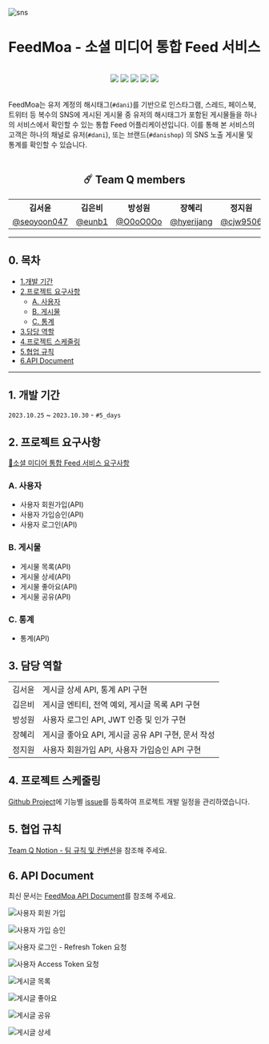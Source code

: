 ![sns](https://github.com/wanted-quantum-jump/FeedMoa/assets/46921979/5cb6e1f9-5708-423d-afde-78e11eb4243f)

# FeedMoa - 소셜 미디어 통합 Feed 서비스
<br>

<div align="center">
<img src="https://img.shields.io/badge/Java-ED8B00?style=for-the-badge&logo=openjdk&logoColor=white"/>
<img src="https://img.shields.io/badge/Spring-6DB33F?style=for-the-badge&logo=spring&logoColor=white"/>
<img src="https://img.shields.io/badge/Spring_Security-6DB33F?style=for-the-badge&logo=Spring-Security&logoColor=white"/>
<img src="https://img.shields.io/badge/github-181717?style=for-the-badge&logo=github&logoColor=white">
<img src="https://img.shields.io/badge/PostMan-FF6C37?style=for-the-badge&logo=postman&logoColor=white">
</div>

<br>

FeedMoa는 유저 계정의 해시태그(`#dani`)를 기반으로 인스타그램, 스레드, 페이스북, 트위터 등 복수의 SNS에 게시된 게시물 중 유저의 해시태그가 포함된 게시물들을 하나의 서비스에서 확인할 수 있는 통합 Feed 어플리케이션입니다. 이를 통해 본 서비스의 고객은 하나의 채널로 유저(`#dani`), 또는 브랜드(`#danishop`) 의 SNS 노출 게시물 및 통계를 확인할 수 있습니다.
<br>
<br>
<div align="center">

## ☄️ Team Q members

<table>
    <tr>
        <th>김서윤</th>
        <th>김은비</th>
        <th>방성원</th>
        <th>장혜리</th>
        <th>정지원</th>
    </tr>
    <tr>
        <td><a href="https://github.com/seoyoon047">@seoyoon047</a></td>
        <td><a href="https://github.com/eunb1">@eunb1</a></td>
        <td><a href="https://github.com/O0oO0Oo">@O0oO0Oo</a></td>
        <td><a href="https://github.com/hyerijang">@hyerijang</a></td>
        <td><a href="https://github.com/cjw9506">@cjw9506</a></td>
    </tr>
</table>
</div>

---
## 0. 목차
- [1.개발 기간](#1-개발-기간)
- [2.프로젝트 요구사항](#2-프로젝트-요구사항)
    - [A. 사용자](#a-사용자)
    - [B. 게시물](#b-게시물)
    - [C. 통계](#c-통계)
- [3.담당 역할](#3-담당-역할)
- [4.프로젝트 스케줄링](#4-프로젝트-스케줄링)
- [5.협업 규칙](#5-협업-규칙)
- [6.API Document](#6-api-document)
---

## 1. 개발 기간

`2023.10.25` ~ `2023.10.30` - `#5_days`

## 2. 프로젝트 요구사항

[📑소셜 미디어 통합 Feed 서비스 요구사항](https://hyerijang.notion.site/Feed-39175ced7b474263bcadac83807e7a99?pvs=4)

### A. 사용자

- 사용자 회원가입(API)
- 사용자 가입승인(API)
- 사용자 로그인(API)

### B. 게시물

- 게시물 목록(API)
- 게시물 상세(API)
- 게시물 좋아요(API)
- 게시물 공유(API)

### C. 통계
- 통계(API)

## 3. 담당 역할

<table>
    <tr>
        <td>김서윤</td>
        <td>게시글 상세 API, 통계 API 구현</td>
    </tr>
    <tr>
        <td>김은비</td>
        <td>게시글 엔티티, 전역 예외, 게시글 목록 API 구현</td>
    </tr>
    <tr>
        <td>방성원</td>
        <td>사용자 로그인 API, JWT 인증 및 인가 구현 </td>
    </tr>
    <tr>
        <td>장혜리</td>
        <td>게시글 좋아요 API, 게시글 공유 API 구현, 문서 작성</td>
    </tr>
    <tr>
        <td>정지원</td>
        <td>사용자 회원가입 API, 사용자 가입승인 API 구현 </td>
    </tr>
</table>

## 4. 프로젝트 스케줄링

[Github Project](https://github.com/orgs/wanted-quantum-jump/projects/2)에 기능별 [issue](https://github.com/wanted-quantum-jump/FeedMoa/issues)를 등록하여 프로젝트 개발 일정을 관리하였습니다.

## 5. 협업 규칙

[Team Q Notion - 팀 규칙 및 컨벤션](https://www.notion.so/f22c8da6c7e4430a90dffc34b7b7d80c)을 참조해 주세요.

## 6. API Document
최신 문서는 [FeedMoa API Document](https://documenter.getpostman.com/view/15143510/2s9YRGy9Cg)를 참조해 주세요.


![사용자 회원 가입](https://github.com/wanted-quantum-jump/FeedMoa/assets/46921979/cef6ddf6-3879-4bab-900f-75a1adfb0291)

![사용자 가입 승인](https://github.com/wanted-quantum-jump/FeedMoa/assets/46921979/8f05a0cc-0564-4084-8939-4822baa9709d)

![사용자 로그인 - Refresh Token 요청](https://github.com/wanted-quantum-jump/FeedMoa/assets/46921979/a0c11f98-3ab4-4cad-af7e-45e578f1b2a3)

![사용자 Access Token 요청](https://github.com/wanted-quantum-jump/FeedMoa/assets/46921979/defb2fba-f95f-44a2-92a7-b1c023e1cfda)

![게시글 목록](https://github.com/wanted-quantum-jump/FeedMoa/assets/46921979/436b767f-1fe3-4154-9d4d-d5ef46c10616)

![게시글 좋아요](https://github.com/wanted-quantum-jump/FeedMoa/assets/46921979/c55eb35d-6e8b-498a-86ec-91c49184214c)

![게시글 공유](https://github.com/wanted-quantum-jump/FeedMoa/assets/46921979/78f86c5e-d351-48e2-a878-598e53bdddd1)

![게시글 상세](https://github.com/wanted-quantum-jump/FeedMoa/assets/46921979/f3fa2b21-c867-4509-a519-a2c3d246daea)
